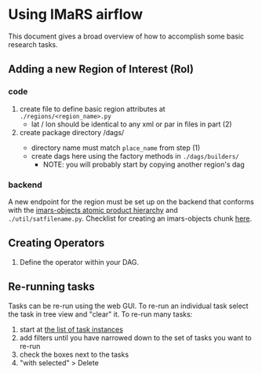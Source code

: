 # Using IMaRS airflow
This document gives a broad overview of how to accomplish some basic research
tasks.

## Adding a new Region of Interest (RoI)

### code
1. create file to define basic region attributes at `./regions/<region_name>.py`
    - lat / lon should be identical to any xml or par in files in part (2)
2. create package directory /dags/<regionName>
    - directory name must match `place_name` from step (1)
    - create dags here using the factory methods in `./dags/builders/`
        * NOTE: you will probably start by copying another region's dag

### backend
A new endpoint for the region must be set up on the backend that conforms with
the [imars-objects atomic product hierarchy](https://github.com/USF-IMARS/IMaRS-docs/blob/master/docs/management_data/imars-objects.md) and `./util/satfilename.py`. 
Checklist for creating an imars-objects chunk [here](https://github.com/USF-IMARS/IMaRS-docs/tree/master/docs/management_data/imars-objects).

## Creating Operators
1. Define the operator within your DAG.

## Re-running tasks
Tasks can be re-run using the web GUI.
To re-run an individual task select the task in tree view and "clear" it.
To re-run many tasks:

1. start at [the list of task instances](http://airflowmaster/admin/taskinstance/)
2. add filters until you have narrowed down to the set of tasks you want to re-run
3. check the boxes next to the tasks
4. "with selected" > Delete
